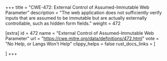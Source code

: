 +++
title = "CWE-472: External Control of Assumed-Immutable Web Parameter"
description	= "The web application does not sufficiently verify inputs that are assumed to be immutable but are actually externally controllable, such as hidden form fields."
weight = 472

[extra]
id = 472
name = "External Control of Assumed-Immutable Web Parameter"
url = "https://cwe.mitre.org/data/definitions/472.html"
vote = "No Help, or Langs Won't Help"
clippy_helps = false
rust_docs_links = [
	
]
+++

